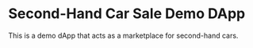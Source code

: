 # Second-Hand Car Sale Demo DApp

This is a demo dApp that acts as a marketplace for second-hand cars.